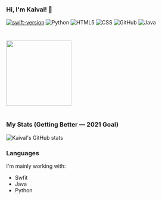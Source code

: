 ### Hi, I'm Kaival! 👋

[![swift-version](https://img.shields.io/badge/swift-5.1-brightgreen.svg)](https://github.com/apple/swift)
![Python](https://img.shields.io/badge/-Python-333333?style=flat&logo=python)
![HTML5](https://img.shields.io/badge/-HTML5-333333?style=flat&logo=HTML5)
![CSS](https://img.shields.io/badge/-CSS-333333?style=flat&logo=CSS3&logoColor=1572B6)
![GitHub](https://img.shields.io/badge/-GitHub-333333?style=flat&logo=github)
![Java](https://img.shields.io/badge/-Java-333333?style=flat&logo=Java&logoColor=007396)

<div align="left" style="margin: 40px 0">
    <a href="https://github.com/KaivalSShah/github-profile-views-counter">
        <img width="175px" src="https://komarev.com/ghpvc/?username=KaivalSShah0729&color=DE002D">
    </a>
</div>

<!-- [![Wakatime stats](https://github-readme-stats.vercel.app/api/wakatime?username=kaivalshah&count_private=true&theme=radical&show_icons=true)](https://wakatime.com/@kaivalshah)
 -->
### My Stats (Getting Better — 2021 Goal)
![Kaival's GitHub stats](https://github-readme-stats.vercel.app/api?username=KaivalSShah&count_private=true&show_icons=true&theme=radical)

### Languages
I'm mainly working with:
- Swfit
- Java
- Python

